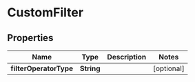 
# CustomFilter

## Properties
Name | Type | Description | Notes
------------ | ------------- | ------------- | -------------
**filterOperatorType** | **String** |  |  [optional]



